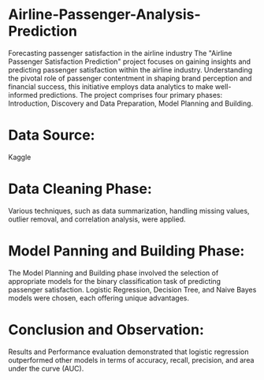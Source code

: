 # Airline-Passenger-Analysis-Prediction
Forecasting passenger satisfaction in the airline industry
The "Airline Passenger Satisfaction Prediction" project focuses on gaining insights and predicting passenger satisfaction within the airline industry. Understanding the pivotal role of passenger contentment in shaping brand perception and financial success, this initiative employs data analytics to make well-informed predictions. The project comprises four primary phases: Introduction, Discovery and Data Preparation, Model Planning and Building.

# Data Source: 
Kaggle
# Data Cleaning Phase: 
Various techniques, such as data summarization, handling missing values, outlier removal, and correlation analysis, were applied. 
# Model Panning and Building Phase: 
The Model Planning and Building phase involved the selection of appropriate models for the binary classification task of predicting passenger satisfaction. Logistic Regression, Decision Tree, and Naive Bayes models were chosen, each offering unique advantages.
# Conclusion and Observation: 
Results and Performance evaluation demonstrated that logistic regression outperformed other models in terms of accuracy, recall, precision, and area under the curve (AUC). 

